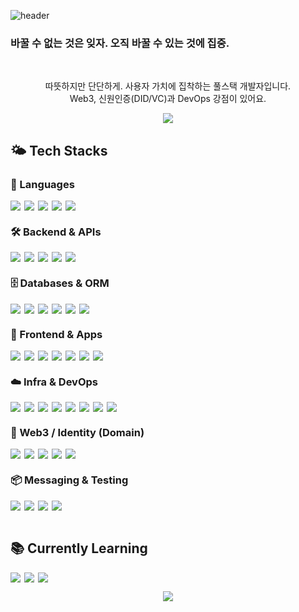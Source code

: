 <!-- Header: 따뜻한 코랄/살구 그라데이션 -->
![header](https://capsule-render.vercel.app/api?type=waving&height=300&color=gradient&text=LIMJ%20The%20Rock!&reversal=true&fontColor=ff006e&textBg=true)

<!-- MOTTO (그대로 유지) -->
### 바꿀 수 없는 것은 잊자. 오직 바꿀 수 있는 것에 집중.

<br/>

<!-- About -->
<p align="center">
  따뜻하지만 단단하게. 사용자 가치에 집착하는 풀스택 개발자입니다. <br/>
  Web3, 신원인증(DID/VC)과 DevOps 강점이 있어요.
</p>

<!-- Section divider -->
<p align="center">
  <img src="https://capsule-render.vercel.app/api?type=rect&color=0:ffe8d6,100:ffd6e0&height=2&section=footer"/>
</p>

## 🌤️ Tech Stacks

### 🧩 Languages
<div style="display:flex; flex-wrap:wrap; gap:6px;">
  <img src="https://img.shields.io/badge/Java-ED8B00?style=for-the-badge&logo=openjdk&logoColor=white"/>
  <img src="https://img.shields.io/badge/TypeScript-3178C6?style=for-the-badge&logo=typescript&logoColor=white"/>
  <img src="https://img.shields.io/badge/JavaScript-F7DF1E?style=for-the-badge&logo=javascript&logoColor=222"/>
  <img src="https://img.shields.io/badge/Go-00ADD8?style=for-the-badge&logo=go&logoColor=white"/>
  <img src="https://img.shields.io/badge/Shell-4EAA25?style=for-the-badge&logo=gnubash&logoColor=white"/>
</div>

### 🛠️ Backend & APIs
<div style="display:flex; flex-wrap:wrap; gap:6px;">
  <img src="https://img.shields.io/badge/Spring-6DB33F?style=for-the-badge&logo=spring&logoColor=white"/>
  <img src="https://img.shields.io/badge/Node.js-339933?style=for-the-badge&logo=node.js&logoColor=white"/>
  <img src="https://img.shields.io/badge/NestJS-EA2845?style=for-the-badge&logo=nestjs&logoColor=white"/>
  <img src="https://img.shields.io/badge/Express-000000?style=for-the-badge&logo=express&logoColor=white"/>
  <img src="https://img.shields.io/badge/Swagger%2FOpenAPI-85EA2D?style=for-the-badge&logo=swagger&logoColor=222"/>
</div>

### 🗄️ Databases & ORM
<div style="display:flex; flex-wrap:wrap; gap:6px;">
  <img src="https://img.shields.io/badge/PostgreSQL-4169E1?style=for-the-badge&logo=postgresql&logoColor=white"/>
  <img src="https://img.shields.io/badge/MySQL-4479A1?style=for-the-badge&logo=mysql&logoColor=white"/>
  <img src="https://img.shields.io/badge/Oracle-F80000?style=for-the-badge&logo=oracle&logoColor=white"/>
  <img src="https://img.shields.io/badge/Drizzle-0A7CFF?style=for-the-badge&logo=drizzle&logoColor=white"/>
  <img src="https://img.shields.io/badge/Prisma-2D3748?style=for-the-badge&logo=prisma&logoColor=white"/>
  <img src="https://img.shields.io/badge/Redis-DC382D?style=for-the-badge&logo=redis&logoColor=white"/>
</div>

### 🧭 Frontend & Apps
<div style="display:flex; flex-wrap:wrap; gap:6px;">
  <img src="https://img.shields.io/badge/React-61DAFB?style=for-the-badge&logo=react&logoColor=222"/>
  <img src="https://img.shields.io/badge/Next.js-000000?style=for-the-badge&logo=nextdotjs&logoColor=white"/>
  <img src="https://img.shields.io/badge/React%20Native-282C34?style=for-the-badge&logo=react&logoColor=61DAFB"/>
  <img src="https://img.shields.io/badge/Tailwind-06B6D4?style=for-the-badge&logo=tailwindcss&logoColor=white"/>
  <img src="https://img.shields.io/badge/Bootstrap-7952B3?style=for-the-badge&logo=bootstrap&logoColor=white"/>
  <img src="https://img.shields.io/badge/HTML5-E34F26?style=for-the-badge&logo=html5&logoColor=white"/>
  <img src="https://img.shields.io/badge/CSS3-1572B6?style=for-the-badge&logo=css3&logoColor=white"/>
</div>

### ☁️ Infra & DevOps
<div style="display:flex; flex-wrap:wrap; gap:6px;">
  <img src="https://img.shields.io/badge/AWS-FF9900?style=for-the-badge&logo=amazonaws&logoColor=white"/>
  <img src="https://img.shields.io/badge/GCP-4285F4?style=for-the-badge&logo=googlecloud&logoColor=white"/>
  <img src="https://img.shields.io/badge/Docker-2496ED?style=for-the-badge&logo=docker&logoColor=white"/>
  <img src="https://img.shields.io/badge/Kubernetes-326CE5?style=for-the-badge&logo=kubernetes&logoColor=white"/>
  <img src="https://img.shields.io/badge/Terraform-7B42BC?style=for-the-badge&logo=terraform&logoColor=white"/>
  <img src="https://img.shields.io/badge/Nginx-009639?style=for-the-badge&logo=nginx&logoColor=white"/>
  <img src="https://img.shields.io/badge/Git-F05032?style=for-the-badge&logo=git&logoColor=white"/>
  <img src="https://img.shields.io/badge/GitHub-181717?style=for-the-badge&logo=github&logoColor=white"/>
</div>

### 🔗 Web3 / Identity (Domain)
<div style="display:flex; flex-wrap:wrap; gap:6px;">
  <img src="https://img.shields.io/badge/Hyperledger%20Fabric-2F3134?style=for-the-badge&logo=hyperledger&logoColor=white"/>
  <img src="https://img.shields.io/badge/DID%2FVC-0A0A0A?style=for-the-badge&logo=w3c&logoColor=white"/>
  <img src="https://img.shields.io/badge/Avalanche-E84142?style=for-the-badge&logo=avalanche&logoColor=white"/>
  <img src="https://img.shields.io/badge/XRPL-25A768?style=for-the-badge&logo=ripple&logoColor=white"/>
  <img src="https://img.shields.io/badge/Interledger%20(ILP)-4C6EF5?style=for-the-badge&logo=interledger&logoColor=white"/>
</div>

### 📦 Messaging & Testing
<div style="display:flex; flex-wrap:wrap; gap:6px;">
  <img src="https://img.shields.io/badge/RabbitMQ-FF6600?style=for-the-badge&logo=rabbitmq&logoColor=white"/>
  <img src="https://img.shields.io/badge/Apache%20Kafka-231F20?style=for-the-badge&logo=apachekafka&logoColor=white"/>
  <img src="https://img.shields.io/badge/Jest-C21325?style=for-the-badge&logo=jest&logoColor=white"/>
  <img src="https://img.shields.io/badge/Playwright-2EAD33?style=for-the-badge&logo=playwright&logoColor=white"/>
</div>

<br/>

## 📚 Currently Learning
<div style="display:flex; flex-wrap:wrap; gap:6px;">
  <img src="https://img.shields.io/badge/ELB%20%26%20CloudFront-FFB703?style=for-the-badge&logo=amazonaws&logoColor=222"/>
  <img src="https://img.shields.io/badge/Route%2053-2E86C1?style=for-the-badge&logo=amazonroute53&logoColor=white"/>
  <img src="https://img.shields.io/badge/Amazon%20SES-FF6F61?style=for-the-badge&logo=amazonses&logoColor=white"/>
</div>

<!-- Footer wave -->
<p align="center">
  <img src="https://capsule-render.vercel.app/api?type=waving&height=140&color=0:ffd1b3,50:ffb4a2,100:ff8fa3&section=footer"/>
</p>
